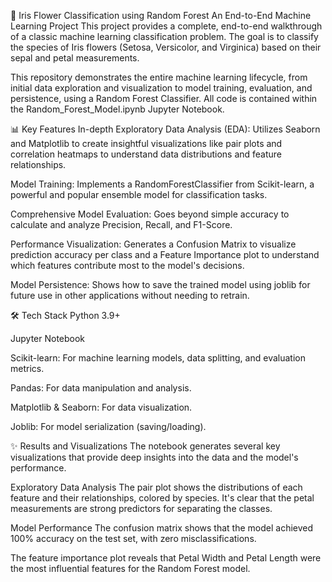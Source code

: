 🌸 Iris Flower Classification using Random Forest
An End-to-End Machine Learning Project
This project provides a complete, end-to-end walkthrough of a classic machine learning classification problem. The goal is to classify the species of Iris flowers (Setosa, Versicolor, and Virginica) based on their sepal and petal measurements.

This repository demonstrates the entire machine learning lifecycle, from initial data exploration and visualization to model training, evaluation, and persistence, using a Random Forest Classifier. All code is contained within the Random_Forest_Model.ipynb Jupyter Notebook.

📊 Key Features
In-depth Exploratory Data Analysis (EDA): Utilizes Seaborn and Matplotlib to create insightful visualizations like pair plots and correlation heatmaps to understand data distributions and feature relationships.

Model Training: Implements a RandomForestClassifier from Scikit-learn, a powerful and popular ensemble model for classification tasks.

Comprehensive Model Evaluation: Goes beyond simple accuracy to calculate and analyze Precision, Recall, and F1-Score.

Performance Visualization: Generates a Confusion Matrix to visualize prediction accuracy per class and a Feature Importance plot to understand which features contribute most to the model's decisions.

Model Persistence: Shows how to save the trained model using joblib for future use in other applications without needing to retrain.

🛠️ Tech Stack
Python 3.9+

Jupyter Notebook

Scikit-learn: For machine learning models, data splitting, and evaluation metrics.

Pandas: For data manipulation and analysis.

Matplotlib & Seaborn: For data visualization.

Joblib: For model serialization (saving/loading).

✨ Results and Visualizations
The notebook generates several key visualizations that provide deep insights into the data and the model's performance.

Exploratory Data Analysis
The pair plot shows the distributions of each feature and their relationships, colored by species. It's clear that the petal measurements are strong predictors for separating the classes.

Model Performance
The confusion matrix shows that the model achieved 100% accuracy on the test set, with zero misclassifications.

The feature importance plot reveals that Petal Width and Petal Length were the most influential features for the Random Forest model.
